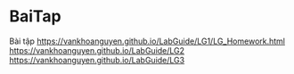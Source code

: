# BaiTap
Bài tập
https://vankhoanguyen.github.io/LabGuide/LG1/LG_Homework.html	
https://vankhoanguyen.github.io/LabGuide/LG2
https://vankhoanguyen.github.io/LabGuide/LG3

